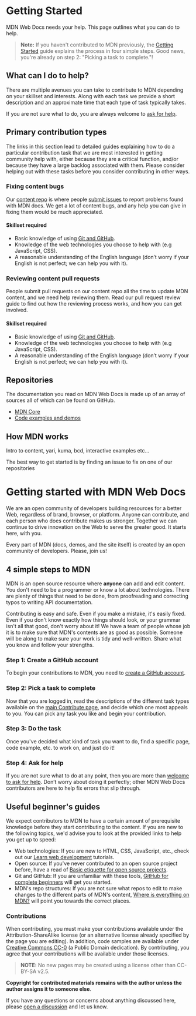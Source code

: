 # Getting Started

MDN Web Docs needs your help. This page outlines what you can do to help.

> **Note:** If you haven't contributed to MDN previously, the [Getting Started](general/index.md) guide explains the process in four simple steps. Good news, you're already on step 2: "Picking a task to complete."!

## What can I do to help?

There are multiple avenues you can take to contribute to MDN depending on your skillset and interests. Along with each task we provide a short description and an approximate time that each type of task typically takes.

If you are not sure what to do, you are always welcome to [ask for help](general/index.md#step_4_ask_for_help).

## Primary contribution types

The links in this section lead to detailed guides explaining how to do a particular contribution task that we are most interested in getting community help with, either because they are a critical function, and/or because they have a large backlog associated with them. Please consider helping out with these tasks before you consider contributing in other ways.

### Fixing content bugs

Our [content repo](https://github.com/mdn/content/) is where people [submit issues](https://github.com/mdn/content/issues) to report problems found with MDN docs. We get a lot of content bugs, and any help you can give in fixing them would be much appreciated.

#### Skillset required

- Basic knowledge of using [Git and GitHub](../getting-started/git-github-beginners/index.md).
- Knowledge of the web technologies you choose to help with (e.g JavaScript, CSS).
- A reasonable understanding of the English language (don’t worry if your English is not perfect; we can help you with it).

### Reviewing content pull requests

People submit pull requests on our content repo all the time to update MDN content, and we need help reviewing them. Read our pull request review guide to find out how the reviewing process works, and how you can get involved.

#### Skillset required

- Basic knowledge of using [Git and GitHub](../getting-started/git-github-beginners/index.md).
- Knowledge of the web technologies you choose to help with (e.g JavaScript, CSS).
- A reasonable understanding of the English language (don’t worry if your English is not perfect; we can help you with it).

## Repositories

The documentation you read on MDN Web Docs is made up of an array of sources all of which can be found on GitHub.

- [MDN Core](../repositories/core-repositories/index.md)
- [Code examples and demos](../repositories/code-examples-demos/index.md)

## How MDN works

Intro to content, yari, kuma, bcd, interactive examples etc...

The best way to get started is by finding an issue to fix on one of our repositories

# Getting started with MDN Web Docs

We are an open community of developers building resources for a better Web, regardless of brand, browser, or platform. Anyone can contribute, and each person who does contribute makes us stronger. Together we can continue to drive innovation on the Web to serve the greater good. It starts here, with you.

Every part of MDN (docs, demos, and the site itself) is created by an open community of developers. Please, join us!

## 4 simple steps to MDN

MDN is an open source resource where **anyone** can add and edit content. You don't need to be a programmer or know a lot about technologies. There are plenty of things that need to be done, from proofreading and correcting typos to writing API documentation.

Contributing is easy and safe. Even if you make a mistake, it's easily fixed. Even if you don't know exactly how things should look, or your grammar isn't all that good, don't worry about it! We have a team of people whose job it is to make sure that MDN's contents are as good as possible. Someone will be along to make sure your work is tidy and well-written. Share what you know and follow your strengths.

### Step 1: Create a GitHub account

To begin your contributions to MDN, you need to [create a GitHub account](https://github.com/mdn/content/#setup).

### Step 2: Pick a task to complete

Now that you are logged in, read the descriptions of the different task types available on the [main Contribute page](../../index.md#ways-to-contribute), and decide which one most appeals to you. You can pick any task you like and begin your contribution.

### Step 3: Do the task

Once you've decided what kind of task you want to do, find a specific page, code example, etc. to work on, and just do it!

### Step 4: Ask for help

If you are not sure what to do at any point, then you are more than [welcome to ask for help](../../index.md#get-in-touch). Don’t worry about doing it perfectly; other MDN Web Docs contributors are here to help fix errors that slip through.

## Useful beginner's guides

We expect contributors to MDN to have a certain amount of prerequisite knowledge
before they start contributing to the content. If you are new to the following
topics, we'd advise you to look at the provided links to help you get up to
speed:

- Web technologies: If you are new to HTML, CSS, JavaScript, etc., check out our [Learn web development](/en-US/docs/Learn) tutorials.
- Open source: If you've never contributed to an open source project before, have a read of [Basic etiquette for open source projects](/en-US/docs/MDN/Contribute/Open_source_etiquette).
- Git and GitHub: If you are unfamiliar with these tools, [GitHub for complete beginners](/en-US/docs/MDN/Contribute/GitHub_beginners) will get you started.
- MDN's repo structures: If you are not sure what repos to edit to make changes to the different parts of MDN's content, [Where is everything on MDN?](/en-US/docs/MDN/Contribute/Where_is_everything) will point you towards the correct places.


### Contributions

When contributing, you must make your contributions available under the Attribution-ShareAlike license (or an alternative license already specified by the page you are editing). In addition, code samples are available under [Creative Commons CC-0](https://creativecommons.org/publicdomain/zero/1.0/) (a Public Domain dedication). By contributing, you agree that your contributions will be available under those licenses.

> **NOTE:** No new pages may be created using a license other than CC-BY-SA v2.5.

**Copyright for contributed materials remains with the author unless the author assigns it to someone else**.

If you have any questions or concerns about anything discussed here, please [open a discussion](https://github.com/mdn/mdn-community/discussions/categories/content) and let us know.

